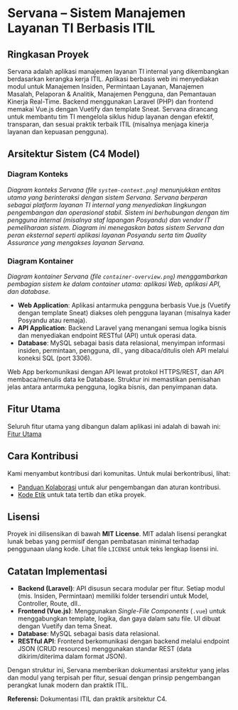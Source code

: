 # Servana – Sistem Manajemen Layanan TI Berbasis ITIL

## Ringkasan Proyek

Servana adalah aplikasi manajemen layanan TI internal yang dikembangkan berdasarkan kerangka kerja ITIL. Aplikasi berbasis web ini menyediakan modul untuk Manajemen Insiden, Permintaan Layanan, Manajemen Masalah, Pelaporan & Analitik, Manajemen Pengguna, dan Pemantauan Kinerja Real-Time. Backend menggunakan Laravel (PHP) dan frontend memakai Vue.js dengan Vuetify dan template Sneat. Servana dirancang untuk membantu tim TI mengelola siklus hidup layanan dengan efektif, transparan, dan sesuai praktik terbaik ITIL (misalnya menjaga kinerja layanan dan kepuasan pengguna).

## Arsitektur Sistem (C4 Model)

### Diagram Konteks

&#x20;*Diagram konteks Servana (file `system-context.png`) menunjukkan entitas utama yang berinteraksi dengan sistem Servana. Servana berperan sebagai platform layanan TI internal yang menyediakan lingkungan pengembangan dan operasional stabil. Sistem ini berhubungan dengan tim pengguna internal (misalnya staf lapangan Posyandu) dan vendor IT pemeliharaan sistem. Diagram ini menegaskan batas sistem Servana dan peran eksternal seperti aplikasi layanan Posyandu serta tim Quality Assurance yang mengakses layanan Servana.*

### Diagram Kontainer

&#x20;*Diagram kontainer Servana (file `container-overview.png`) menggambarkan pembagian sistem ke dalam container utama: aplikasi Web, aplikasi API, dan database.*

* **Web Application**: Aplikasi antarmuka pengguna berbasis Vue.js (Vuetify dengan template Sneat) diakses oleh pengguna layanan (misalnya kader Posyandu atau remaja).
* **API Application**: Backend Laravel yang menangani semua logika bisnis dan menyediakan endpoint RESTful (API) untuk operasi data.
* **Database**: MySQL sebagai basis data relasional, menyimpan informasi insiden, permintaan, pengguna, dll., yang dibaca/ditulis oleh API melalui koneksi SQL (port 3306).

Web App berkomunikasi dengan API lewat protokol HTTPS/REST, dan API membaca/menulis data ke Database. Struktur ini memastikan pemisahan jelas antara antarmuka pengguna, logika bisnis, dan penyimpanan data.

## Fitur Utama

Seluruh fitur utama yang dibangun dalam aplikasi ini adalah di bawah ini:
[Fitur Utama](fitur.md)

## Cara Kontribusi

Kami menyambut kontribusi dari komunitas. Untuk mulai berkontribusi, lihat:

* [Panduan Kolaborasi](collaboration_guide.md) untuk alur pengembangan dan aturan kontribusi.
* [Kode Etik](code_of_conduct.md) untuk tata tertib dan etika proyek.

## Lisensi

Proyek ini dilisensikan di bawah **MIT License**. MIT adalah lisensi perangkat lunak bebas yang permisif dengan pembatasan minimal terhadap penggunaan ulang kode. Lihat file `LICENSE` untuk teks lengkap lisensi ini.

## Catatan Implementasi

* **Backend (Laravel)**: API disusun secara modular per fitur. Setiap modul (mis. Insiden, Permintaan) memiliki folder tersendiri untuk Model, Controller, Route, dll..
* **Frontend (Vue.js)**: Menggunakan *Single-File Components* (`.vue`) untuk menggabungkan template, logika, dan gaya dalam satu file. UI dibuat dengan Vuetify dan tema Sneat.
* **Database**: MySQL sebagai basis data relasional.
* **RESTful API**: Frontend berkomunikasi dengan backend melalui endpoint JSON (CRUD resources) menggunakan standar REST (data dikirim/diterima dalam format JSON).

Dengan struktur ini, Servana memberikan dokumentasi arsitektur yang jelas dan modul yang terpisah per fitur, sesuai dengan prinsip pengembangan perangkat lunak modern dan praktik ITIL.

**Referensi:** Dokumentasi ITIL dan praktik arsitektur C4.

